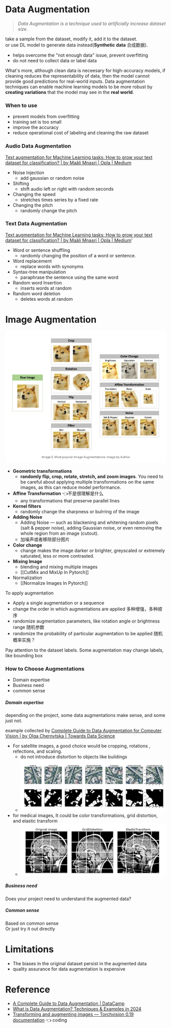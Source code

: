 # Data Augmentation

> _Data Augmentation is a technique used to artificially increase dataset size._

take a sample from the dataset, modify it, add it to the dataset.   
or use DL model to generate data instead(**Synthetic data**  合成数据).   

- helps overcome the "not enough data" issue, prevent overfitting
- do not need to collect data or label data

What's more, although clean data is neceesary for high-accuracy models, if cleaning reduces the representability of data, then the model cannot provide good predictions for real-world inputs. Data augmentation techniques can enable machine learning models to be more robust by **creating variations** that the model may see in the **real world**.    

### When to use


- prevent models from overfitting
- training set is too small
- improve the accuracy
- reduce operational cost of labeling and cleaning the raw dataset

### Audio Data Augmentation
[Text augmentation for Machine Learning tasks: How to grow your text dataset for classification? | by Maâli Mnasri | Opla | Medium](https://medium.com/opla/text-augmentation-for-machine-learning-tasks-how-to-grow-your-text-dataset-for-classification-38a9a207f88d)

- Noise Injection
	- add gaussian or random noise
- Shifting
	- shift audio left or right with random seconds
- Changing the speed
	- stretches times series by a fixed rate
- Changing the pitch
	- randomly change the pitch

### Text Data Augmentation
[Text augmentation for Machine Learning tasks: How to grow your text dataset for classification? | by Maâli Mnasri | Opla | Medium](https://medium.com/opla/text-augmentation-for-machine-learning-tasks-how-to-grow-your-text-dataset-for-classification-38a9a207f88d)'

- Word or sentence shuffling
	- randomly changing the position of a word or sentence.
- Word replacement
	- replace words with synonyms
- Syntax-tree manipulation
	- paraphrase the sentence using the same word
- Random word Insertion
	- inserts words at random
- Random word deletion
	- deletes words at random


# Image Augmentation

![Pasted image 20240915115950](https://raw.githubusercontent.com/Emisaber/pic_obsidian/main/Pasted%20image%2020240915115950.png)

- **Geometric transformations**
	- **randomly flip, crop, rotate, stretch, and zoom images**. You need to be careful about applying multiple transformations on the same images, as this can reduce model performance. 
- **Affine Transformation**  👈不是很理解是什么
	- any transformations that preserve parallel lines
- **Kernel filters**
	- randomly change the sharpness or bulrring of the image
- **Adding Noise**
	- Adding Noise — such as blackening and whitening random pixels (salt & pepper noise), adding Gaussian noise, or even removing the whole region from an image (cutout).
	- 加噪声或者移除部分图片
- **Color change**
	- change makes the image darker or brighter, greyscaled or extremely saturated, less or more contrasted.
- **Mixing Image** 
	- blending and mixing multiple images
	- [[CutMix and MixUp In Pytorch]]
- Normalization
	- [[Normalize Images In Pytorch]]

To apply augmentation  
- Apply a single augmentation or a sequence  
- change the order in which augmentations are applied  多种增强，多种顺序
- randomize augmentation parameters, like rotation angle or brightness range  随机参数
- randomize the probability of particular augmentation to be applied  随机概率实施？

Pay attention to the dataset labels. Some augmentation may change labels, like bounding box   

### How to Choose Augmentations

- Domain expertise
- Business need
- common sense

##### Domain expertise
depending on the project, some data augmentations make sense, and some just not.  

example collected by [Complete Guide to Data Augmentation for Computer Vision | by Olga Chernytska | Towards Data Science](https://towardsdatascience.com/complete-guide-to-data-augmentation-for-computer-vision-1abe4063ad07)  

- For satellite images, a good choice would be cropping, rotations , refections, and scaling.
	- do not introduce distortion to objects like buildings
	- ![Pasted image 20240915150509](https://raw.githubusercontent.com/Emisaber/pic_obsidian/main/Pasted%20image%2020240915150509.png)
- for medical images, It could be color transformations, grid distortion, and elastic transform
	- ![Pasted image 20240915150625](https://raw.githubusercontent.com/Emisaber/pic_obsidian/main/Pasted%20image%2020240915150625.png)

##### Business need
Does your project need to understand the augmented data?     

##### Common sense

Based on common sense  
Or just try it out directly   


# Limitations

- The biases in the original dataset persist in the augmented data
- quality assurance for data augmentation is expensive

# Reference
- [A Complete Guide to Data Augmentation | DataCamp](https://www.datacamp.com/tutorial/complete-guide-data-augmentation)
- [What is Data Augmentation? Techniques & Examples in 2024](https://research.aimultiple.com/data-augmentation/)
- [Transforming and augmenting images — Torchvision 0.19 documentation](https://pytorch.org/vision/stable/transforms.html) 👈 coding

